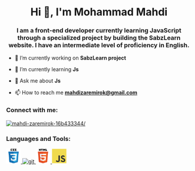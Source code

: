 <h1 align="center">Hi 👋, I'm Mohammad Mahdi</h1>
<h3 align="center">I am a front-end developer currently learning JavaScript through a specialized project by building the SabzLearn website. I have an intermediate level of proficiency in English.</h3>

- 🔭 I’m currently working on **SabzLearn project**

- 🌱 I’m currently learning **Js**

- 💬 Ask me about **Js**

- 📫 How to reach me **mahdizaremirok@gmail.com**

<h3 align="left">Connect with me:</h3>
<p align="left">
<a href="https://linkedin.com/in/mahdi-zaremirok-16b433344/" target="blank"><img align="center" src="https://raw.githubusercontent.com/rahuldkjain/github-profile-readme-generator/master/src/images/icons/Social/linked-in-alt.svg" alt="mahdi-zaremirok-16b433344/" height="30" width="40" /></a>
</p>

<h3 align="left">Languages and Tools:</h3>
<p align="left"> <a href="https://www.w3schools.com/css/" target="_blank" rel="noreferrer"> <img src="https://raw.githubusercontent.com/devicons/devicon/master/icons/css3/css3-original-wordmark.svg" alt="css3" width="40" height="40"/> </a> <a href="https://git-scm.com/" target="_blank" rel="noreferrer"> <img src="https://www.vectorlogo.zone/logos/git-scm/git-scm-icon.svg" alt="git" width="40" height="40"/> </a> <a href="https://www.w3.org/html/" target="_blank" rel="noreferrer"> <img src="https://raw.githubusercontent.com/devicons/devicon/master/icons/html5/html5-original-wordmark.svg" alt="html5" width="40" height="40"/> </a> <a href="https://developer.mozilla.org/en-US/docs/Web/JavaScript" target="_blank" rel="noreferrer"> <img src="https://raw.githubusercontent.com/devicons/devicon/master/icons/javascript/javascript-original.svg" alt="javascript" width="40" height="40"/> </a> </p>

